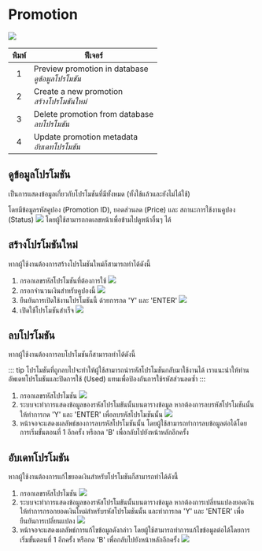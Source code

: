 # Promotion
![](./img/homepage.png)

|  พิมพ์  | ฟีเจอร์                                                |
| :---: | ---------------------------------------------------- |
|   1   | Preview promotion in database  <br/>*ดูข้อมูลโปรโมชัน*   |
|   2   | Create a new promotion         <br/>*สร้างโปรโมชันใหม่* |
|   3   | Delete promotion from database <br/>*ลบโปรโมชัน*      |
|   4   | Update promotion metadata      <br/>*อับเดทโปรโมชัน*   |

## ดูข้อมูลโปรโมชัน
เป็นการแสดงข้อมูลเกี่ยวกับโปรโมชันที่มีทั้งหมด (ทั้งใช้แล้วและยังไม่ได้ใช้)

โดยมีข้อมูลรหัสคูปอง (Promotion ID), ยอดส่วนลด (Price) และ สถานะการใช้งานคูปอง (Status)
![](./img/view-promo/step1.png)
โดยผู้ใช้สามารถกดเลขหน้าเพื่อข้ามไปดูหน้าอื่นๆ ได้

## สร้างโปรโมชันใหม่
หากผู้ใช้งานต้องการสร้างโปรโมชันใหม่ก็สามารถทำได้ดังนี้

1. กรอกเลขรหัสโปรโมชันที่ต้องการใช้
   ![](./img/add-promo/step1.png)
2. กรอกจำนวนเงินสำหรับคูปองนี้
   ![](./img/add-promo/step2.png)
3. ยืนยันการเปิดใช้งานโปรโมชันนี้ ด้วยการกด 'Y' และ 'ENTER'
   ![](./img/add-promo/step3.png)
4. เปิดใช้โปรโมชันสำเร็จ
   ![](./img/add-promo/step4.png)

## ลบโปรโมชัน
หากผู้ใช้งานต้องการลบโปรโมชันก็สามารถทำได้ดังนี้

::: tip
โปรโมชันที่ถูกลบไปจะทำให้ผู้ใช้สามารถนำรหัสโปรโมชันกลับมาใช้งานได้ เราแนะนำให้ท่านอัพเดทโปรโมชันและปิดการใช้ (Used) แทนเพื่อป้องกันการใช้รหัสส่วนลดซ้ำ
:::

1. กรอกเลขรหัสโปรโมชัน
   ![](./img/delete-promo/step1.png)
2. ระบบจะทำการแสดงข้อมูลของรหัสโปรโมขันนั้นบนตารางข้อมูล หากต้องการลบรหัสโปรโมชันนั้นให้ทำการกด 'Y' และ 'ENTER' เพื่อลบรหัสโปรโมชันนั้น
![](./img/delete-promo/step2.png)
3. หน้าจอจะแสดงผลลัพธ์ของการลบรหัสโปรโมชันนั้น โดยผู้ใช้สามารถทำการลบข้อมูลต่อได้โดยการเริ่มขั้นตอนที่ 1 อีกครั้ง หรือกด 'B' เพื่อกลับไปยังหน้าหลักอีกครั้ง


## อับเดทโปรโมชัน
หากผู้ใช้งานต้องการแก้ไขยอดเงินสำหรับโปรโมชันก็สามารถทำได้ดังนี้
1. กรอกเลขรหัสโปรโมชัน
![](./img/edit-promo/step1.png)
2. ระบบจะทำการแสดงข้อมูลของรหัสโปรโมขันนั้นบนตารางข้อมูล หากต้องการเปลี่ยนแปลงยอดเงิน ให้ทำการกรอกยอดเงินใหม่สำหรับรหัสโปรโมชันนั้น และทำการกด 'Y' และ 'ENTER' เพื่อยืนยันการเปลี่ยนแปลง
![](./img/edit-promo/step2.png)
1. หน้าจอจะแสดงผลลัพธ์การแก้ไขข้อมูลดังกล่าว โดยผู้ใช้สามารถทำการแก้ไขข้อมูลต่อได้โดยการเริ่มขั้นตอนที่ 1 อีกครั้ง หรือกด 'B' เพื่อกลับไปยังหน้าหลักอีกครั้ง
![](./img/edit-promo/step3.png)

